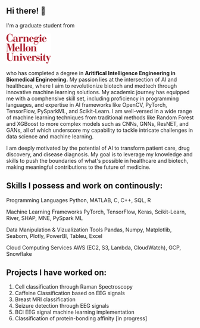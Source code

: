 ## Hi there! 👋
I'm a graduate student from

<img src="https://github.com/AmulyaMat/AmulyaMat/blob/main/cmu.png" alt="CMU Logo" width="120" height="80">

who has completed a degree in **Aritifical Intelligence Engineering in Biomedical Engineering.** My passion lies at the intersection of AI and healthcare, where I aim to revolutionize biotech and medtech through innovative machine learning solutions. My academic journey has equipped me with a comphensive skill set, including proficiency in programming languages, and expertise in AI frameworks like OpenCV, PyTorch, TensorFlow, PySparkML, and Scikit-Learn. I am well-versed in a wide range of machine learning techniques from traditional methods like Random Forest and XGBoost to more complex models such as CNNs, GNNs, ResNET, and GANs, all of which underscore my capability to tackle intricate challenges in data science and machine learning.

I am deeply motivated by the potential of AI to transform patient care, drug discovery, and disease diagnosis. My goal is to leverage my knowledge and skills to push the boundaries of what's possible in healthcare and biotech, making meaningful contributions to the future of medicine.

## Skills I possess and work on continously:

Programming Languages Python, MATLAB, C, C++, SQL, R

Machine Learning Frameworks PyTorch, TensorFlow, Keras, Scikit-Learn, River, SHAP, MNE, PySpark ML

Data Manipulation & Vizualization Tools Pandas, Numpy, Matplotlib, Seaborn, Plotly, PowerBI, Tableu, Excel

Cloud Computing Services AWS (EC2, S3, Lambda, CloudWatch), GCP, Snowflake

## Projects I have worked on:
1. Cell classification through Raman Spectroscopy
2. Caffeine Classification based on EEG signals
3. Breast MRI classification
4. Seizure detection through EEG signals
5. BCI EEG signal machine learning implementation
6. Classification of protein-bonding affinity [in progress]
